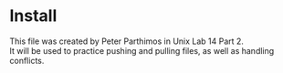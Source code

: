 # Install
This file was created by Peter Parthimos in Unix Lab 14 Part 2.<br>
It will be used to practice pushing and pulling files, as well as handling conflicts.